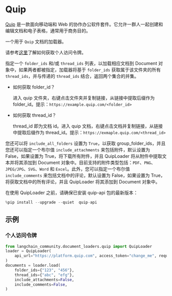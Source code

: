# Quip

[Quip](https://quip.com) 是一款面向移动端和 Web 的协作办公软件套件。它允许一群人一起创建和编辑文档和电子表格，通常用于商务目的。

一个用于 `Quip` 文档的加载器。

请参考[这里](https://quip.com/dev/automation/documentation/current#section/Authentication/Get-Access-to-Quip's-APIs)了解如何获取个人访问令牌。

指定一个 `folder_ids` 和/或 `thread_ids` 列表，以加载相应文档到 Document 对象中，如果两者都被指定，加载器将基于 `folder_ids` 获取属于该文件夹的所有 `thread_ids`，并与传递的 `thread_ids` 结合，返回两个集合的并集。

* 如何获取 folder_id？

  进入 quip 文件夹，右键点击文件夹并复制链接，从链接中提取后缀作为 folder_id。提示：`https://example.quip.com/<folder_id>`

* 如何获取 thread_id？

  thread_id 即为文档 id。进入 quip 文档，右键点击文档并复制链接，从链接中提取后缀作为 thread_id。提示：`https://exmaple.quip.com/<thread_id>`

您还可以将 `include_all_folders` 设置为 `True`，以获取 group_folder_ids，并且您还可以指定一个布尔值 `include_attachments` 来包括附件，默认设置为 False，如果设置为 True，将下载所有附件，并且 QuipLoader 将从附件中提取文本并将其添加到 Document 对象中。目前支持的附件类型包括：`PDF`、`PNG`、`JPEG/JPG`、`SVG`、`Word` 和 `Excel`。此外，您可以指定一个布尔值 `include_comments` 来包括文档中的评论，默认设置为 False，如果设置为 True，将获取文档中的所有评论，并且 QuipLoader 将其添加到 Document 对象中。

在使用 QuipLoader 之前，请确保已安装 quip-api 包的最新版本：

```python
%pip install --upgrade --quiet  quip-api
```

## 示例

### 个人访问令牌

```python
from langchain_community.document_loaders.quip import QuipLoader
loader = QuipLoader(
    api_url="https://platform.quip.com", access_token="change_me", request_timeout=60
)
documents = loader.load(
    folder_ids={"123", "456"},
    thread_ids={"abc", "efg"},
    include_attachments=False,
    include_comments=False,
)
```